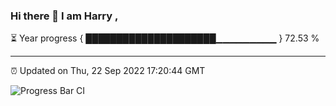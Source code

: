 ### Hi there 👋 I am Harry , 

⏳ Year progress { █████████████████████▁▁▁▁▁▁▁▁▁ } 72.53 %

---

⏰ Updated on Thu, 22 Sep 2022 17:20:44 GMT

![Progress Bar CI](https://github.com/duykhang68/duykhang68/workflows/Progress%20Bar%20CI/badge.svg)
